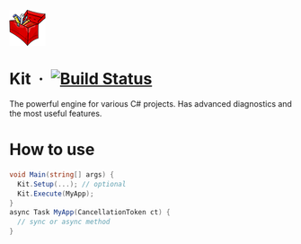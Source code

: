 [![Kit project](https://raw.githubusercontent.com/chubrik/Kit/master/logo-64x64.png)](#)
# Kit &nbsp;&middot;&nbsp; [![Build Status](https://travis-ci.org/chubrik/Kit.svg?branch=master)](https://travis-ci.org/chubrik/Kit)
The powerful engine for various C# projects. Has advanced diagnostics and the most useful features.

# How to use
```c#
void Main(string[] args) {
  Kit.Setup(...); // optional
  Kit.Execute(MyApp);
}
async Task MyApp(CancellationToken ct) {
  // sync or async method
}
```
